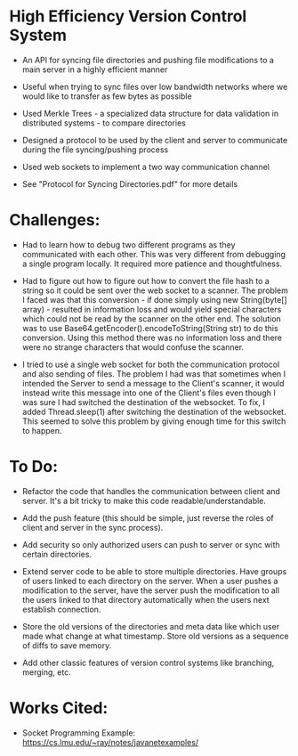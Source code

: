 # High Efficiency Version Control System
- An API for syncing file directories and pushing file modifications to a main server in a highly efficient manner

- Useful when trying to sync files over low bandwidth networks where we would like to transfer as few bytes as possible

- Used Merkle Trees - a specialized data structure for data validation in distributed systems - to compare directories

- Designed a protocol to be used by the client and server to communicate during the file syncing/pushing process 

- Used web sockets to implement a two way communication channel

- See "Protocol for Syncing Directories.pdf" for more details


# Challenges:

- Had to learn how to debug two different programs as they communicated with each other. This was very different from debugging a single program locally. It required more patience and thoughtfulness.

- Had to figure out how to figure out how to convert the file hash to a string so it could be sent over the web socket to a scanner. The problem I faced was that this conversion - if done simply using new String(byte[] array) - resulted in information loss and would yield special characters which could not be read by the scanner on the other end. The solution was to use Base64.getEncoder().encodeToString(String str) to do this conversion. Using this method there was no information loss and there were no strange characters that would confuse the scanner.

- I tried to use a single web socket for both the communication protocol and also sending of files. The problem I had was that sometimes when I intended the Server to send a message to the Client's scanner, it would instead write this message into one of the Client's files even though I was sure I had switched the destination of the websocket. To fix, I added Thread.sleep(1) after switching the destination of the websocket. This seemed to solve this problem by giving enough time for this switch to happen.

# To Do:

- Refactor the code that handles the communication between client and server. It's a bit tricky to make this code readable/understandable.

- Add the push feature (this should be simple, just reverse the roles of client and server in the sync process).

- Add security so only authorized users can push to server or sync with certain directories.

- Extend server code to be able to store multiple directories. Have groups of users linked to each directory on the server. When a user pushes a modification to the server, have the server push the modification to all the users linked to that directory automatically when the users next establish connection.

- Store the old versions of the directories and meta data like which user made what change at what timestamp. Store old versions as a sequence of diffs to save memory.

- Add other classic features of version control systems like branching, merging, etc.

# Works Cited:

- Socket Programming Example: https://cs.lmu.edu/~ray/notes/javanetexamples/
